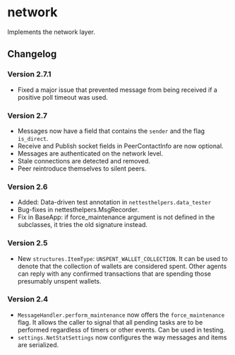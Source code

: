 # network

Implements the network layer.


## Changelog

### Version 2.7.1

- Fixed a major issue that prevented message from being received if a positive poll timeout was used.

### Version 2.7

- Messages now have a field that contains the `sender` and the flag `is_direct`.
- Receive and Publish socket fields in PeerContactInfo are now optional. 
- Messages are authenticated on the network level.
- Stale connections are detected and removed.
- Peer reintroduce themselves to silent peers.


### Version 2.6

- Added: Data-driven test annotation in `nettesthelpers.data_tester`
- Bug-fixes in nettesthelpers.MsgRecorder.
- Fix in BaseApp: if force_maintenance argument is not defined in the subclasses, it tries the old signature instead.

### Version 2.5

- New `structures.ItemType`: `UNSPENT_WALLET_COLLECTION`. 
  It can be used to denote that the collection of wallets are considered spent. 
  Other agents can reply with any confirmed transactions that are spending those presumably unspent wallets.

### Version 2.4

 - `MessageHandler.perform_maintenance` now offers the `force_maintenance` flag.
   It allows the caller to signal that all pending tasks are to be performed regardless of timers or other events. 
   Can be used in testing.
 - `settings.NetStatSettings` now configures the way messages and items are serialized.

